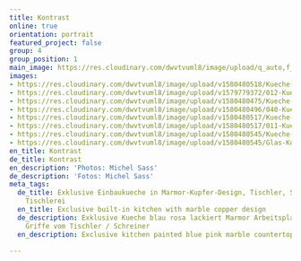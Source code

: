 ```yaml
---
title: Kontrast
online: true
orientation: portrait
featured_project: false
group: 4
group_position: 1
main_image: https://res.cloudinary.com/dwvtvuml8/image/upload/q_auto,f_auto,dpr_auto/v1580480518/Kueche-blau-lackiert-Schrank-Vitrine-Griffe_tqzrzq.jpg
images:
- https://res.cloudinary.com/dwvtvuml8/image/upload/v1580480518/Kueche-blau-lackiert-Schrank-Vitrine-Griffe_tqzrzq.jpg
- https://res.cloudinary.com/dwvtvuml8/image/upload/v1579779372/012-Kueche-blau-lackiert-Schrank-Vitrine_zhxlqz.jpg
- https://res.cloudinary.com/dwvtvuml8/image/upload/v1580480475/Kueche-Arbeitsplatte-Rosa-Marmor_hbs1ge.jpg
- https://res.cloudinary.com/dwvtvuml8/image/upload/v1580480496/040-Kueche-blau-lackiert-Schrank-Vitrine_a2seyk.jpg
- https://res.cloudinary.com/dwvtvuml8/image/upload/v1580480517/Kueche-rosa-lackiert-Marmor-Griffe-weiss_vyyd1k.jpg
- https://res.cloudinary.com/dwvtvuml8/image/upload/v1580480517/011-Kueche-blau-lackiert-Schrank-Vitrine_xkdlkm.jpg
- https://res.cloudinary.com/dwvtvuml8/image/upload/v1580480545/Kueche-blau-lackiert-Schrank-Wohnkueche_htldow.jpg
- https://res.cloudinary.com/dwvtvuml8/image/upload/v1580480545/Glas-Kueche-blau-lackiert-Schrank-Vitrine_y21k4m.jpg
en_title: Kontrast
de_title: Kontrast
en_description: 'Photos: Michel Sass'
de_description: 'Fotos: Michel Sass'
meta_tags:
  de_title: Exklusive Einbaukueche in Marmor-Kupfer-Design, Tischler, Schreiner, Schreinerei,
    Tischlerei
  en_title: Exclusive built-in kitchen with marble copper design
  de_description: Exklusive Kueche blau rosa lackiert Marmor Arbeitsplatte Kupfer
    Griffe vom Tischler / Schreiner
  en_description: Exclusive kitchen painted blue pink marble countertop copper handles

---
```

